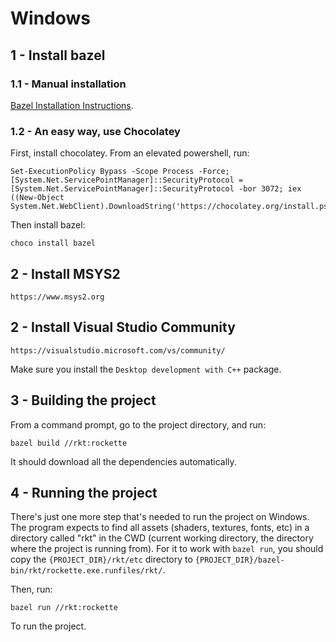 # Windows

## 1 - Install bazel

### 1.1 - Manual installation

[Bazel Installation Instructions](https://docs.bazel.build/versions/master/install-windows.html).


### 1.2 - An easy way, use Chocolatey

First, install chocolatey. From an elevated powershell, run:

```
Set-ExecutionPolicy Bypass -Scope Process -Force; [System.Net.ServicePointManager]::SecurityProtocol = [System.Net.ServicePointManager]::SecurityProtocol -bor 3072; iex ((New-Object System.Net.WebClient).DownloadString('https://chocolatey.org/install.ps1'))
```

Then install bazel:

```
choco install bazel
```

## 2 - Install MSYS2

```
https://www.msys2.org
```

## 2 - Install Visual Studio Community

```
https://visualstudio.microsoft.com/vs/community/
```

Make sure you install the `Desktop development with C++` package.

## 3 - Building the project

From a command prompt, go to the project directory, and run:

```
bazel build //rkt:rockette
```

It should download all the dependencies automatically.

## 4 - Running the project

There's just one more step that's needed to run the project on Windows. The program expects to find all assets (shaders, textures, fonts, etc) in a directory called "rkt" in the CWD (current working directory, the directory where the project is running from).
For it to work with `bazel run`, you should copy the `{PROJECT_DIR}/rkt/etc` directory to `{PROJECT_DIR}/bazel-bin/rkt/rockette.exe.runfiles/rkt/`.

Then, run:

```
bazel run //rkt:rockette
```

To run the project.